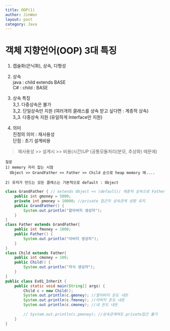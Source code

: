```yaml
---
title: OOP(1)
author: JinWon
layout: post
category: Java
---
```


# 객체 지향언어(OOP) 3대 특징

1. 캡슐화(은닉화), 상속, 다형성 

2. 상속 <br>
java : child extends BASE <br>
C#   : child : BASE <br>

3. 상속 특징 <br>
3_1. 다중상속은 불가 <br>
3_2. 단일상속만 지원 (여러개의 클래스를 상속 받고 싶다면 : 계층적 상속) <br>
3_3. 다중상속 지원 (유일하게 Interface만 지원) <br>

4. 의미 <br>
진정의 의미 : 재사용성 <br>
단점 : 초기 설계비용 <br>

> 재사용성 >> 설계시 >> 비용(시간)UP (공통모듈처리(분모, 추상화) 때문에)
~~~
질문 
1) memory 자리 잡는 시점 
  Object >> GrandFather >> Father >> Child 순으로 heap memory 에....
  
2) 유저가 만드는 모든 클래스는 기본적으로 default : Object
~~~

~~~java
class GrandFather { // extends Object << (default)/ 계층적 상속으로 Father와 Child도 상속 받고 있다
	public int gmoney = 5000;
	private int pmoney = 10000; //private 접근자 상속관계 성향 유지
	public GrandFather() {
		System.out.println("할아버지 생성자");
	}
}
class Father extends GrandFather{
	public int fmoney = 1000;
	public Father() {
		System.out.println("아버지 생성자");
	}
}
class Child extends Father{
	public int cmoney = 100;
	public Child() {
		System.out.println("자식 생성자");
	}
}
public class Ex01_Inherit {
	public static void main(String[] args) {
		Child c = new Child();
		System.out.println(c.gmoney); //할아버지 돈도 내돈
		System.out.println(c.fmoney); //아버지 돈도 내돈
		System.out.println(c.cmoney); //내 돈도 내돈
		
		// System.out.println(c.pmoney); //상속관계여도 private접근 불가 
	}
}
~~~